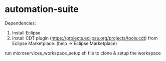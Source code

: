 # automation-suite
Dependencies:
1. Install Eclipse
2. Install CDT plugin (https://projects.eclipse.org/projects/tools.cdt) from Eclipse Marketplace. (help -> Eclipse Marketplace)

run microservices_workspace_setup.sh file to clone & setup the workspace
